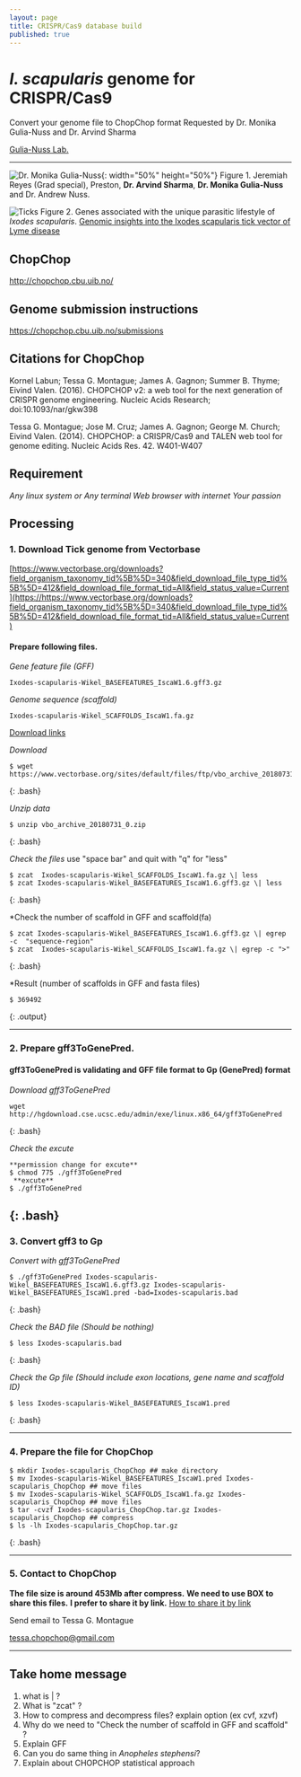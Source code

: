 ```yaml
---
layout: page
title: CRISPR/Cas9 database build
published: true
---
```

# *I. scapularis* genome for CRISPR/Cas9
Convert your genome file to ChopChop format
Requested by Dr. Monika Gulia-Nuss and Dr. Arvind Sharma

[Gulia-Nuss Lab.](https://naes.unr.edu/gulia)


---


![Dr. Monika Gulia-Nuss](https://naes.unr.edu/gulia/wp-content/uploads/graduation.jpg){: width="50%" height="50%"}
              Figure 1. Jeremiah Reyes (Grad special), Preston, **Dr. Arvind Sharma**, **Dr. Monika Gulia-Nuss** and Dr. Andrew Nuss.

![Ticks](https://media.springernature.com/m685/nature-static/assets/v1/image-assets/ncomms10507-f1.jpg)
Figure 2. Genes associated with the unique parasitic lifestyle of *Ixodes scapularis*.
[Genomic insights into the Ixodes scapularis tick vector of Lyme disease](https://www.nature.com/articles/ncomms10507) 
 
## ChopChop
http://chopchop.cbu.uib.no/

## Genome submission instructions
https://chopchop.cbu.uib.no/submissions

## Citations for ChopChop
Kornel Labun; Tessa G. Montague; James A. Gagnon; Summer B. Thyme; Eivind Valen. (2016). CHOPCHOP v2: a web tool for the next generation of CRISPR genome engineering. Nucleic Acids Research; doi:10.1093/nar/gkw398

Tessa G. Montague; Jose M. Cruz; James A. Gagnon; George M. Church; Eivind Valen. (2014). CHOPCHOP: a CRISPR/Cas9 and TALEN web tool for genome editing. Nucleic Acids Res. 42. W401-W407


## Requirement 
*Any linux system or Any terminal*
*Web browser with internet*
*Your passion*


## Processing
### 1. Download Tick genome from Vectorbase
[https://www.vectorbase.org/downloads?field_organism_taxonomy_tid%5B%5D=340&field_download_file_type_tid%5B%5D=412&field_download_file_format_tid=All&field_status_value=Current](https://https://www.vectorbase.org/downloads?field_organism_taxonomy_tid%5B%5D=340&field_download_file_type_tid%5B%5D=412&field_download_file_format_tid=All&field_status_value=Current)

#### Prepare following files.

*Gene feature file (GFF)*
~~~
Ixodes-scapularis-Wikel_BASEFEATURES_IscaW1.6.gff3.gz
~~~
*Genome sequence (scaffold)*
~~~
Ixodes-scapularis-Wikel_SCAFFOLDS_IscaW1.fa.gz
~~~

[Download links](https://www.vectorbase.org/)

*Download*
~~~
$ wget https://www.vectorbase.org/sites/default/files/ftp/vbo_archive_20180731_0.zip
~~~
{: .bash}

*Unzip data*
~~~
$ unzip vbo_archive_20180731_0.zip
~~~
{: .bash}

*Check the files*
use "space bar" and quit with "q" for "less"
~~~
$ zcat  Ixodes-scapularis-Wikel_SCAFFOLDS_IscaW1.fa.gz \| less 
$ zcat Ixodes-scapularis-Wikel_BASEFEATURES_IscaW1.6.gff3.gz \| less
~~~
{: .bash}

*Check the number of scaffold in GFF and scaffold(fa)
~~~
$ zcat Ixodes-scapularis-Wikel_BASEFEATURES_IscaW1.6.gff3.gz \| egrep -c  "sequence-region"
$ zcat  Ixodes-scapularis-Wikel_SCAFFOLDS_IscaW1.fa.gz \| egrep -c ">"
~~~
{: .bash}

*Result (number of scaffolds in GFF and fasta files)
~~~
$ 369492
~~~
{: .output}

---
### 2. Prepare gff3ToGenePred.
#### gff3ToGenePred is validating and GFF file format to Gp (GenePred) format

*Download gff3ToGenePred*

~~~
wget http://hgdownload.cse.ucsc.edu/admin/exe/linux.x86_64/gff3ToGenePred
~~~
{: .bash}
  
*Check the excute*
~~~
**permission change for excute**
$ chmod 775 ./gff3ToGenePred      
 **excute**
$ ./gff3ToGenePred  
~~~
{: .bash}
---

### 3. Convert gff3 to Gp

*Convert with gff3ToGenePred*
~~~
$ ./gff3ToGenePred Ixodes-scapularis-Wikel_BASEFEATURES_IscaW1.6.gff3.gz Ixodes-scapularis-Wikel_BASEFEATURES_IscaW1.pred -bad=Ixodes-scapularis.bad
~~~
{: .bash}

*Check the BAD file (Should be nothing)*
~~~
$ less Ixodes-scapularis.bad
~~~
{: .bash}

*Check the Gp file (Should include exon locations, gene name and scaffold ID)*
~~~
$ less Ixodes-scapularis-Wikel_BASEFEATURES_IscaW1.pred 
~~~
{: .bash}  

---

### 4. Prepare the file for ChopChop
~~~
$ mkdir Ixodes-scapularis_ChopChop ## make directory
$ mv Ixodes-scapularis-Wikel_BASEFEATURES_IscaW1.pred Ixodes-scapularis_ChopChop ## move files
$ mv Ixodes-scapularis-Wikel_SCAFFOLDS_IscaW1.fa.gz Ixodes-scapularis_ChopChop ## move files
$ tar -cvzf Ixodes-scapularis_ChopChop.tar.gz Ixodes-scapularis_ChopChop ## compress
$ ls -lh Ixodes-scapularis_ChopChop.tar.gz
~~~
{: .bash}

---

### 5. Contact to ChopChop
**The file size is around 453Mb after compress.**
**We need to use BOX to share this files.**
**I prefer to share it by link.**
[How to share it by link](https://community.box.com/t5/Using-Shared-Links/Creating-Shared-Links/ta-p/19523)

Send email to Tessa G. Montague

tessa.chopchop@gmail.com

---

## Take home message

1. what is \| ?
2. What is "zcat" ?
3. How to compress and decompress files? explain option (ex cvf, xzvf)
4. Why do we need to "Check the number of scaffold in GFF and scaffold" ?
5. Explain GFF
6. Can you do same thing in *Anopheles stephensi*?
7. Explain about CHOPCHOP statistical approach
